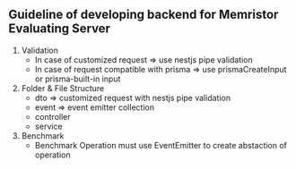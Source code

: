 ## Guideline of developing backend for Memristor Evaluating Server

1. Validation
    - In case of customized request => use nestjs pipe validation
    - In case of request compatible with prisma => use prismaCreateInput or prisma-built-in input
2. Folder & File Structure
    - dto => customized request with nestjs pipe validation
    - event => event emitter collection
    - controller
    - service
3. Benchmark
    - Benchmark Operation must use EventEmitter to create abstaction of operation


